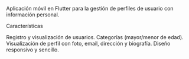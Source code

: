 Aplicación móvil en Flutter para la gestión de perfiles de usuario con información personal.

Características

Registro y visualización de usuarios.
Categorías (mayor/menor de edad).
Visualización de perfil con foto, email, dirección y biografía.
Diseño responsivo y sencillo.
